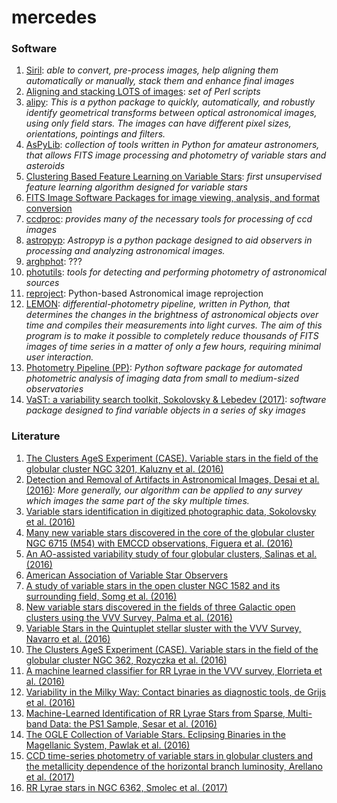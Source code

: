 # mercedes

### Software

1. [Siril](http://free-astro.vinvin.tf/index.php/Siril): *able to convert, pre-process images, help aligning them automatically or manually, stack them and enhance final images*
2. [Aligning and stacking LOTS of images](http://spiff.rit.edu/classes/phys373/lectures/align/align_scripts.html): *set of Perl scripts*
3. [alipy](http://obswww.unige.ch/~tewes/alipy/index.html): *This is a python package to quickly, automatically, and robustly identify geometrical transforms between optical astronomical images, using only field stars. The images can have different pixel sizes, orientations, pointings and filters.*
4. [AsPyLib](http://www.aspylib.com/): *collection of tools written in Python for amateur astronomers, that allows FITS image processing and photometry of variable stars and asteroids*
5. [Clustering Based Feature Learning on Variable Stars](http://adsabs.harvard.edu/abs/2016arXiv160208977M): *first unsupervised feature learning algorithm designed for variable stars*
6. [FITS Image Software Packages for image viewing, analysis, and format conversion](http://fits.gsfc.nasa.gov/fits_viewer.html)
7. [ccdproc](https://github.com/astropy/ccdproc): *provides many of the necessary tools for processing of ccd images*
8. [astropyp](https://github.com/fred3m/astropyp): *Astropyp is a python package designed to aid observers in processing and analyzing astronomical images.*
9. [arghphot](https://github.com/balbinot/arghphot): ???
10. [photutils](https://photutils.readthedocs.io): *tools for detecting and performing photometry of astronomical sources*
11. [reproject](https://github.com/astrofrog/reproject): Python-based Astronomical image reprojection
12. [LEMON](https://github.com/vterron/lemon/): *differential-photometry pipeline, written in Python, that determines the changes in the brightness of astronomical objects over time and compiles their measurements into light curves. The aim of this program is to make it possible to completely reduce thousands of FITS images of time series in a matter of only a few hours, requiring minimal user interaction.*
13. [Photometry Pipeline (PP)](https://github.com/mommermi/photometrypipeline): *Python software package for automated photometric analysis of imaging data from small to medium-sized observatories*
14. [VaST: a variability search toolkit, Sokolovsky & Lebedev (2017)](http://adsabs.harvard.edu/abs/2017arXiv170207715S): *software package designed to find variable objects in a series of sky images*

### Literature

1. [The Clusters AgeS Experiment (CASE). Variable stars in the field of the globular cluster NGC 3201, Kaluzny et al. (2016)](http://adsabs.harvard.edu/abs/2016arXiv160401362K)
2. [Detection and Removal of Artifacts in Astronomical Images, Desai et al. (2016)](http://arxiv.org/abs/1601.07182): *More generally, our algorithm can be applied to any survey which images the same part of the sky multiple times.*
3. [Variable stars identification in digitized photographic data, Sokolovsky et al. (2016)](http://adsabs.harvard.edu/abs/2016arXiv160503571S)
4. [Many new variable stars discovered in the core of the globular cluster NGC 6715 (M54) with EMCCD observations, Figuera et al. (2016)](http://adsabs.harvard.edu/abs/2016arXiv160506141F)
5. [An AO-assisted variability study of four globular clusters, Salinas et al. (2016)](http://adsabs.harvard.edu/abs/2016arXiv160506517S)
6. [American Association of Variable Star Observers](https://www.aavso.org/)
7. [A study of variable stars in the open cluster NGC 1582 and its surrounding field, Somg et al. (2016)](http://adsabs.harvard.edu/abs/2016arXiv160604792S)
8. [New variable stars discovered in the fields of three Galactic open clusters using the VVV Survey, Palma et al. (2016)](http://adsabs.harvard.edu/abs/2016arXiv160605028P)
9. [Variable Stars in the Quintuplet stellar sluster with the VVV Survey, Navarro et al. (2016)](http://adsabs.harvard.edu/abs/2016arXiv160701795N)
10. [The Clusters AgeS Experiment (CASE). Variable stars in the field of the globular cluster NGC 362, Rozyczka et al. (2016)](http://adsabs.harvard.edu/abs/2016arXiv161002173R)
11. [A machine learned classifier for RR Lyrae in the VVV survey, Elorrieta et al. (2016)](http://adsabs.harvard.edu/abs/2016arXiv161005707E)
12. [Variability in the Milky Way: Contact binaries as diagnostic tools, de Grijs et al. (2016)](https://arxiv.org/abs/1611.08409)
13. [Machine-Learned Identification of RR Lyrae Stars from Sparse, Multi-band Data: the PS1 Sample, Sesar et al. (2016)](http://adsabs.harvard.edu/abs/2016arXiv161108596S)
14. [The OGLE Collection of Variable Stars. Eclipsing Binaries in the Magellanic System, Pawlak et al. (2016)](http://adsabs.harvard.edu/abs/2016arXiv161206394P)
15. [CCD time-series photometry of variable stars in globular clusters and the metallicity dependence of the horizontal branch luminosity, Arellano et al. (2017)](http://adsabs.harvard.edu/abs/2017arXiv170102719A)
16. [RR Lyrae stars in NGC 6362, Smolec et al. (2017)](http://adsabs.harvard.edu/abs/2017MNRAS.tmp..159S)
